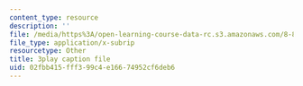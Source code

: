 ```yaml
---
content_type: resource
description: ''
file: /media/https%3A/open-learning-course-data-rc.s3.amazonaws.com/8-851-effective-field-theory-spring-2013/02fbb415fff399c4e16674952cf6deb6_v2JKK_yPwc0.srt
file_type: application/x-subrip
resourcetype: Other
title: 3play caption file
uid: 02fbb415-fff3-99c4-e166-74952cf6deb6
---
```

